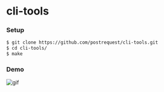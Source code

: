 # cli-tools

### Setup
``` sh
$ git clone https://github.com/postrequest/cli-tools.git
$ cd cli-tools/
$ make
```

### Demo

![gif](https://i.imgur.com/4375CL1.gif)
